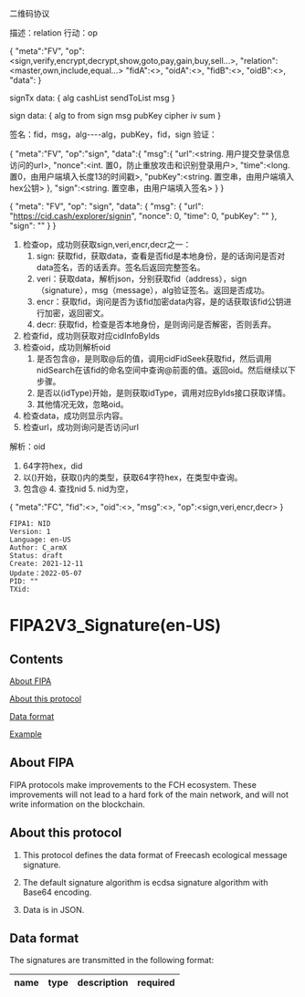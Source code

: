 二维码协议

描述：relation
行动：op

{
    "meta":"FV",
    "op":<sign,verify,encrypt,decrypt,show,goto,pay,gain,buy,sell...>,
    "relation":<master,own,include,equal...>
    "fidA":<>,
    "oidA":<>,
    "fidB":<>,
    "oidB":<>,
    "data":<Object>
}

signTx
    data:
    {
        alg
        cashList
        sendToList
        msg
    }

sign
    data:
    {
            alg
            to
            from
            sign
            msg
            pubKey
            cipher
            iv
            sum
    }

签名：fid，msg，alg----alg，pubKey，fid，sign
验证：

{
"meta":"FV",
"op":"sign",
"data":{
"msg":{
"url":<string. 用户提交登录信息访问的url>,
"nonce":<int. 置0，防止重放攻击和识别登录用户>,
"time":<long. 置0，由用户端填入长度13的时间戳>,
"pubKey":<string. 置空串，由用户端填入hex公钥>
},
"sign":<string. 置空串，由用户端填入签名>
}
}

{
"meta": "FV",
"op": "sign",
"data": {
"msg": {
"url": "https://cid.cash/explorer/signin",
"nonce": 0,
"time": 0,
"pubKey": ""
},
"sign": ""
}
}


1. 检查op，成功则获取sign,veri,encr,decr之一：
   1. sign: 获取fid，获取data，查看是否fid是本地身份，是的话询问是否对data签名，否的话丢弃。签名后返回完整签名。
   2. veri：获取data，解析json，分别获取fid（address），sign（signature），msg（message），alg验证签名。返回是否成功。
   3. encr：获取fid，询问是否为该fid加密data内容，是的话获取该fid公钥进行加密，返回密文。
   4. decr: 获取fid，检查是否本地身份，是则询问是否解密，否则丢弃。
2. 检查fid，成功则获取对应cidInfoByIds
2. 检查oid，成功则解析oid
   1. 是否包含@，是则取@后的值，调用cidFidSeek获取fid，然后调用nidSearch在该fid的命名空间中查询@前面的值。返回oid。然后继续以下步骤。
   2. 是否以(idType)开始，是则获取idType，调用对应ByIds接口获取详情。
   3. 其他情况无效，忽略oid。
3. 检查data，成功则显示内容。
4. 检查url，成功则询问是否访问url

解析：oid
1. 64字符hex，did
2. 以()开始，获取()内的类型，获取64字符hex，在类型中查询。
3. 包含@
   4. 查找nid
   5. nid为空，

{
    "meta":"FC",
    "fid":<>,
    "oid":<>,
    "msg":<>,
    "op":<sign,veri,encr,decr>
}



```
FIPA1: NID
Version: 1
Language: en-US
Author: C_armX
Status: draft
Create: 2021-12-11
Update：2022-05-07
PID: ""
TXid: 
```

# FIPA2V3_Signature(en-US)

## Contents

[About FIPA](#about-fipa)

[About this protocol](#about-this-protocol)

[Data format](#data-format)

[Example](#Example)

## About FIPA

FIPA protocols make improvements to the FCH ecosystem. These improvements will not lead to a hard fork of the main network, and will not write information on the blockchain.

## About this protocol

1. This protocol defines the data format of Freecash ecological message signature.

2. The default signature algorithm is ecdsa signature algorithm with Base64 encoding.

3. Data is in JSON.

## Data format

The signatures are transmitted in the following format:

|name|type|description|required|
|:---|:---|:---|:---|